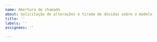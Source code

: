 ```yaml
---
name: Abertura de chamado
about: Solicitação de alterações e tirada de dúvidas sobre o modelo
title: ''
labels: ''
assignees: ''

---
```



